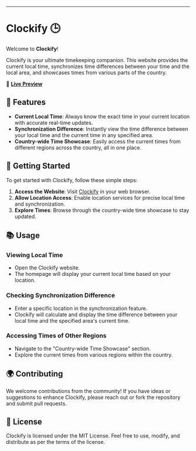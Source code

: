 
---

# Clockify 🕒

Welcome to **Clockify**! 

Clockify is your ultimate timekeeping companion. This website provides the current local time, synchronizes time differences between your time and the local area, and showcases times from various parts of the country.

🔗 [**Live Preview**](https://thehadinaseer.github.io/clockify)

## 🌟 Features

- **Current Local Time**: Always know the exact time in your current location with accurate real-time updates.
- **Synchronization Difference**: Instantly view the time difference between your local time and the current time in any specified area.
- **Country-wide Time Showcase**: Easily access the current times from different regions across the country, all in one place.

## 🚀 Getting Started

To get started with Clockify, follow these simple steps:

1. **Access the Website**: Visit [Clockify](https://thehadinaseer.github.io/clockify) in your web browser.
2. **Allow Location Access**: Enable location services for precise local time and synchronization.
3. **Explore Times**: Browse through the country-wide time showcase to stay updated.

## 📚 Usage

### Viewing Local Time

- Open the Clockify website.
- The homepage will display your current local time based on your location.

### Checking Synchronization Difference

- Enter a specific location in the synchronization feature.
- Clockify will calculate and display the time difference between your local time and the specified area's current time.

### Accessing Times of Other Regions

- Navigate to the "Country-wide Time Showcase" section.
- Explore the current times from various regions within the country.

## 🌍 Contributing

We welcome contributions from the community! If you have ideas or suggestions to enhance Clockify, please reach out or fork the repository and submit pull requests.

## 📄 License

Clockify is licensed under the MIT License. Feel free to use, modify, and distribute as per the terms of the license.
